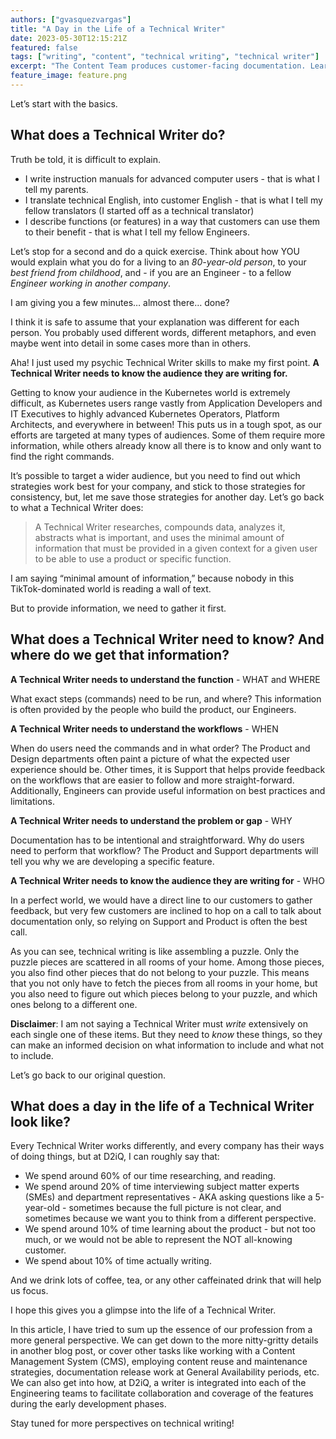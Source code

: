 ```yaml
---
authors: ["gvasquezvargas"]
title: "A Day in the Life of a Technical Writer"
date: 2023-05-30T12:15:21Z
featured: false
tags: ["writing", "content", "technical writing", "technical writer"]
excerpt: "The Content Team produces customer-facing documentation. Learn about the everyday life of a Technical Writer in the tech industry."
feature_image: feature.png
---
```


Let’s start with the basics. 

## What does a Technical Writer do? 

Truth be told, it is difficult to explain.

* I write instruction manuals for advanced computer users - that is what I tell my parents.
* I translate technical English, into customer English - that is what I tell my fellow translators (I started off as a technical translator)
* I describe functions (or features) in a way that customers can use them to their benefit - that is what I tell my fellow Engineers.

Let’s stop for a second and do a quick exercise. Think about how YOU would explain what you do for a living to an _80-year-old person_, to your _best friend from childhood_, and - if you are an Engineer - to a fellow _Engineer working in another company_. 

I am giving you a few minutes… almost there… done?

I think it is safe to assume that your explanation was different for each person. You probably used different words, different metaphors, and even maybe went into detail in some cases more than in others. 

Aha! I just used my psychic Technical Writer skills to make my first point. **A Technical Writer needs to know the audience they are writing for.**

Getting to know your audience in the Kubernetes world is extremely difficult, as Kubernetes users range vastly from Application Developers and IT Executives to highly advanced Kubernetes Operators, Platform Architects, and everywhere in between! This puts us in a tough spot, as our efforts are targeted at many types of audiences. Some of them require more information, while others already know all there is to know and only want to find the right commands. 

It’s possible to target a wider audience, but you need to find out which strategies work best for your company, and stick to those strategies for consistency, but, let me save those strategies for another day. Let’s go back to what a Technical Writer does:

>  A Technical Writer researches, compounds data, analyzes it, abstracts what is important, and uses the minimal amount of information that must be provided in a given context for a given user to be able to use a product or specific function.

I am saying “minimal amount of information,” because nobody in this TikTok-dominated world is reading a wall of text. 

But to provide information, we need to gather it first.

## What does a Technical Writer need to know? And where do we get that information?

**A Technical Writer needs to understand the function** - WHAT and WHERE

What exact steps (commands) need to be run, and where? This information is often provided by the people who build the product, our Engineers.

**A Technical Writer needs to understand the workflows** - WHEN

When do users need the commands and in what order? The Product and Design departments often paint a picture of what the expected user experience should be. Other times, it is Support that helps provide feedback on the workflows that are easier to follow and more straight-forward. Additionally, Engineers can provide useful information on best practices and limitations.

**A Technical Writer needs to understand the problem or gap** - WHY

Documentation has to be intentional and straightforward. Why do users need to perform that workflow? The Product and Support departments will tell you why we are developing a specific feature. 

**A Technical Writer needs to know the audience they are writing for** - WHO

In a perfect world, we would have a direct line to our customers to gather feedback, but very few customers are inclined to hop on a call to talk about documentation only, so relying on Support and Product is often the best call. 

As you can see, technical writing is like assembling a puzzle. Only the puzzle pieces are scattered in all rooms of your home. Among those pieces, you also find other pieces that do not belong to your puzzle. This means that you not only have to fetch the pieces from all rooms in your home, but you also need to figure out which pieces belong to your puzzle, and which ones belong to a different one.

**Disclaimer**: I am not saying a Technical Writer must _write_ extensively on each single one of these items. But they need to _know_ these things, so they can make an informed decision on what information to include and what not to include. 

Let’s go back to our original question.

## What does a day in the life of a Technical Writer look like? 

Every Technical Writer works differently, and every company has their ways of doing things, but at D2iQ, I can roughly say that: 

* We spend around 60% of our time researching, and reading.
* We spend around 20% of time interviewing subject matter experts (SMEs) and department representatives - AKA asking questions like a 5-year-old - sometimes because the full picture is not clear, and sometimes because we want you to think from a different perspective.
* We spend around 10% of time learning about the product - but not too much, or we would not be able to represent the NOT all-knowing customer.
* We spend about 10% of time actually writing.

And we drink lots of coffee, tea, or any other caffeinated drink that will help us focus.

I hope this gives you a glimpse into the life of a Technical Writer. 

In this article, I have tried to sum up the essence of our profession from a more general perspective. We can get down to the more nitty-gritty details in another blog post, or cover other tasks like working with a Content Management System (CMS), employing content reuse and maintenance strategies, documentation release work at General Availability periods, etc. We can also get into how, at D2iQ, a writer is integrated into each of the Engineering teams to facilitate collaboration and coverage of the features during the early development phases.

Stay tuned for more perspectives on technical writing!
